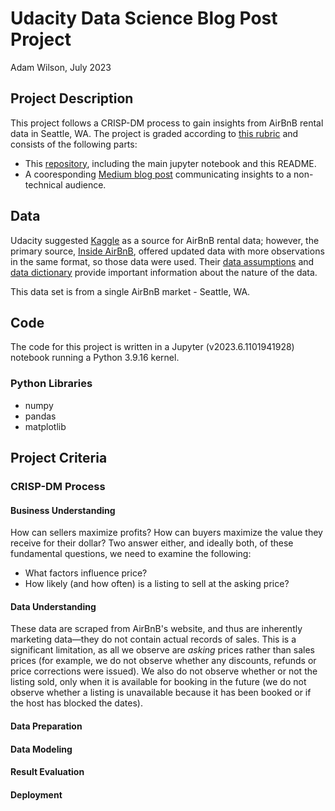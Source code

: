 # Udacity Data Science Blog Post Project

Adam Wilson, July 2023

## Project Description
This project follows a CRISP-DM process to gain insights from AirBnB rental data in Seattle, WA. The project is graded according to [this rubric](https://review.udacity.com/#!/rubrics/1507/view) and consists of the following parts:
- This [repository](https://github.com/epistemetrica/udacity-blog-post-project), including the main jupyter notebook and this README.
- A cooresponding [Medium blog post]() communicating insights to a non-technical audience. 

## Data

Udacity suggested [Kaggle](https://www.kaggle.com/datasets/airbnb/seattle) as a source for AirBnB rental data; however, the primary source, [Inside AirBnB](http://insideairbnb.com/get-the-data), offered updated data with more observations in the same format, so those data were used.  Their [data assumptions](http://insideairbnb.com/data-assumptions/) and [data dictionary](https://docs.google.com/spreadsheets/d/1iWCNJcSutYqpULSQHlNyGInUvHg2BoUGoNRIGa6Szc4/edit?usp=sharing) provide important information about the nature of the data. 

This data set is from a single AirBnB market - Seattle, WA. 

## Code
The code for this project is written in a Jupyter (v2023.6.1101941928) notebook running a Python 3.9.16 kernel. 

### Python Libraries
- numpy
- pandas
- matplotlib

## Project Criteria

### CRISP-DM Process
#### Business Understanding

How can sellers maximize profits? How can buyers maximize the value they receive for their dollar? Two answer either, and ideally both, of these fundamental questions, we need to examine the following:
- What factors influence price?
- How likely (and how often) is a listing to sell at the asking price?

#### Data Understanding

These data are scraped from AirBnB's website, and thus are inherently marketing data&mdash;they do not contain actual records of sales. This is a significant limitation, as all we observe are _asking_ prices rather than sales prices (for example, we do not observe whether any discounts, refunds or price corrections were issued). We also do not observe whether or not the listing sold, only when it is available for booking in the future (we do not observe whether a listing is unavailable because it has been booked or if the host has blocked the dates). 


#### Data Preparation
#### Data Modeling
#### Result Evaluation
#### Deployment 
